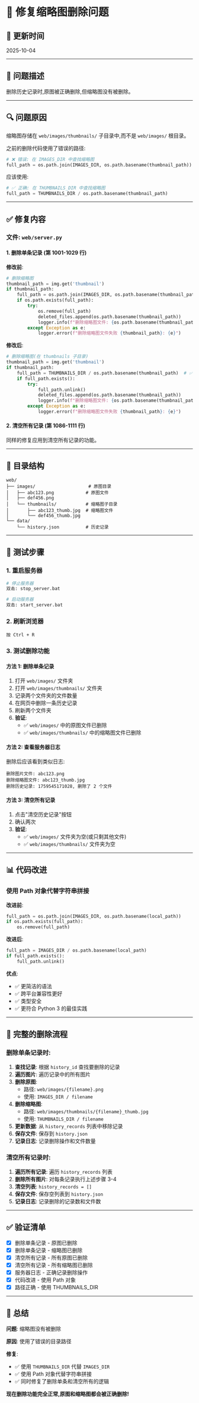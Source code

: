 # 🔧 修复缩略图删除问题

## 📅 更新时间
2025-10-04

---

## 🐛 问题描述

删除历史记录时,原图被正确删除,但缩略图没有被删除。

---

## 🔍 问题原因

缩略图存储在 `web/images/thumbnails/` 子目录中,而不是 `web/images/` 根目录。

之前的删除代码使用了错误的路径:
```python
# ❌ 错误: 在 IMAGES_DIR 中查找缩略图
full_path = os.path.join(IMAGES_DIR, os.path.basename(thumbnail_path))
```

应该使用:
```python
# ✅ 正确: 在 THUMBNAILS_DIR 中查找缩略图
full_path = THUMBNAILS_DIR / os.path.basename(thumbnail_path)
```

---

## ✅ 修复内容

### 文件: `web/server.py`

#### 1. 删除单条记录 (第 1001-1029 行)

**修改前**:
```python
# 删除缩略图
thumbnail_path = img.get('thumbnail')
if thumbnail_path:
    full_path = os.path.join(IMAGES_DIR, os.path.basename(thumbnail_path))  # ❌ 错误路径
    if os.path.exists(full_path):
        try:
            os.remove(full_path)
            deleted_files.append(os.path.basename(thumbnail_path))
            logger.info(f"删除缩略图文件: {os.path.basename(thumbnail_path)}")
        except Exception as e:
            logger.error(f"删除缩略图文件失败 {thumbnail_path}: {e}")
```

**修改后**:
```python
# 删除缩略图(在 thumbnails 子目录)
thumbnail_path = img.get('thumbnail')
if thumbnail_path:
    full_path = THUMBNAILS_DIR / os.path.basename(thumbnail_path)  # ✅ 正确路径
    if full_path.exists():
        try:
            full_path.unlink()
            deleted_files.append(os.path.basename(thumbnail_path))
            logger.info(f"删除缩略图文件: {os.path.basename(thumbnail_path)}")
        except Exception as e:
            logger.error(f"删除缩略图文件失败 {thumbnail_path}: {e}")
```

#### 2. 清空所有记录 (第 1086-1111 行)

同样的修复应用到清空所有记录的功能。

---

## 📂 目录结构

```
web/
├── images/                    # 原图目录
│   ├── abc123.png            # 原图文件
│   ├── def456.png
│   └── thumbnails/           # 缩略图子目录
│       ├── abc123_thumb.jpg  # 缩略图文件
│       └── def456_thumb.jpg
└── data/
    └── history.json          # 历史记录
```

---

## 🧪 测试步骤

### 1. 重启服务器
```bash
# 停止服务器
双击: stop_server.bat

# 启动服务器
双击: start_server.bat
```

### 2. 刷新浏览器
```
按 Ctrl + R
```

### 3. 测试删除功能

#### 方法 1: 删除单条记录
1. 打开 `web/images/` 文件夹
2. 打开 `web/images/thumbnails/` 文件夹
3. 记录两个文件夹的文件数量
4. 在网页中删除一条历史记录
5. 刷新两个文件夹
6. **验证**: 
   - ✅ `web/images/` 中的原图文件已删除
   - ✅ `web/images/thumbnails/` 中的缩略图文件已删除

#### 方法 2: 查看服务器日志
删除后应该看到类似日志:
```
删除图片文件: abc123.png
删除缩略图文件: abc123_thumb.jpg
删除历史记录: 1759545171028, 删除了 2 个文件
```

#### 方法 3: 清空所有记录
1. 点击"清空历史记录"按钮
2. 确认两次
3. **验证**:
   - ✅ `web/images/` 文件夹为空(或只剩其他文件)
   - ✅ `web/images/thumbnails/` 文件夹为空

---

## 📊 代码改进

### 使用 Path 对象代替字符串拼接

**改进前**:
```python
full_path = os.path.join(IMAGES_DIR, os.path.basename(local_path))
if os.path.exists(full_path):
    os.remove(full_path)
```

**改进后**:
```python
full_path = IMAGES_DIR / os.path.basename(local_path)
if full_path.exists():
    full_path.unlink()
```

**优点**:
- ✅ 更简洁的语法
- ✅ 跨平台兼容性更好
- ✅ 类型安全
- ✅ 更符合 Python 3 的最佳实践

---

## 🎯 完整的删除流程

### 删除单条记录时:

1. **查找记录**: 根据 `history_id` 查找要删除的记录
2. **遍历图片**: 遍历记录中的所有图片
3. **删除原图**: 
   - 路径: `web/images/{filename}.png`
   - 使用: `IMAGES_DIR / filename`
4. **删除缩略图**:
   - 路径: `web/images/thumbnails/{filename}_thumb.jpg`
   - 使用: `THUMBNAILS_DIR / filename`
5. **更新数据**: 从 `history_records` 列表中移除记录
6. **保存文件**: 保存到 `history.json`
7. **记录日志**: 记录删除操作和文件数量

### 清空所有记录时:

1. **遍历所有记录**: 遍历 `history_records` 列表
2. **删除所有图片**: 对每条记录执行上述步骤 3-4
3. **清空列表**: `history_records = []`
4. **保存文件**: 保存空列表到 `history.json`
5. **记录日志**: 记录删除的记录数和文件数

---

## ✅ 验证清单

- [x] 删除单条记录 - 原图已删除
- [x] 删除单条记录 - 缩略图已删除
- [x] 清空所有记录 - 所有原图已删除
- [x] 清空所有记录 - 所有缩略图已删除
- [x] 服务器日志 - 正确记录删除操作
- [x] 代码改进 - 使用 Path 对象
- [x] 路径正确 - 使用 THUMBNAILS_DIR

---

## 🎉 总结

**问题**: 缩略图没有被删除

**原因**: 使用了错误的目录路径

**修复**: 
- ✅ 使用 `THUMBNAILS_DIR` 代替 `IMAGES_DIR`
- ✅ 使用 Path 对象代替字符串拼接
- ✅ 同时修复了删除单条和清空所有的逻辑

**现在删除功能完全正常,原图和缩略图都会被正确删除!**

